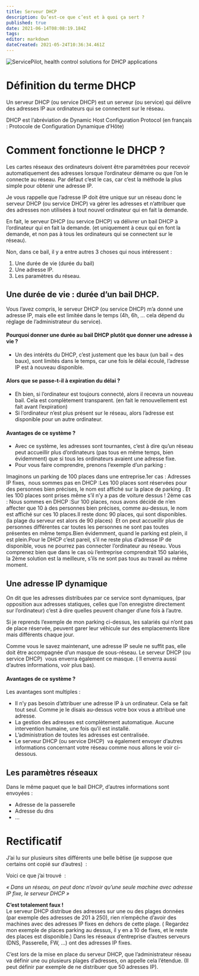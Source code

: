 ```yaml
---
title: Serveur DHCP
description: Qu’est-ce que c’est et à quoi ça sert ?
published: true
date: 2021-06-14T08:08:19.184Z
tags: 
editor: markdown
dateCreated: 2021-05-24T10:36:34.461Z
---
```


![ServicePilot, health control solutions for DHCP applications](https://cdn.servicepilot.com/images/integration/dhcp.webp)

# Définition du terme DHCP

Un serveur DHCP (ou service DHCP) est un serveur (ou service) qui délivre des adresses IP aux ordinateurs qui se connectent sur le réseau.

DHCP est l’abréviation de Dynamic Host Configuration Protocol (en français : Protocole de Configuration Dynamique d’Hôte)

# Comment fonctionne le DHCP ?

Les cartes réseaux des ordinateurs doivent être paramétrées pour recevoir automatiquement des adresses lorsque l’ordinateur démarre ou que l’on le connecte au réseau. Par défaut c’est le cas, car c’est la méthode la plus simple pour obtenir une adresse IP.

Je vous rappelle que l’adresse IP doit être unique sur un réseau donc le serveur DHCP (ou service DHCP) va gérer les adresses et n’attribuer que des adresses non utilisées à tout nouvel ordinateur qui en fait la demande.

En fait, le serveur DHCP (ou service DHCP) va délivrer un bail DHCP à l’ordinateur qui en fait la demande. (et uniquement à ceux qui en font la demande, et non pas à tous les ordinateurs qui se connectent sur le réseau).

Non, dans ce bail, il y a entre autres 3 choses qui nous intéressent :

1.  Une durée de vie (durée du bail)
2.  Une adresse IP.
3.  Les paramètres du réseau.

## Une durée de vie : durée d’un bail DHCP.

Vous l’avez compris, le serveur DHCP (ou service DHCP) m’a donné une adresse IP, mais elle est limitée dans le temps (4h, 6h, … cela dépend du réglage de l’administrateur du service).

#### Pourquoi donner une durée au bail DHCP plutôt que donner une adresse à vie ?

-   Un des intérêts du DHCP, c’est justement que les baux (un bail = des baux), sont limités dans le temps, car une fois le délai écoulé, l’adresse IP est à nouveau disponible.

#### **Alors que se passe-t-il à expiration du délai ?**

-   Eh bien, si l’ordinateur est toujours connecté, alors il recevra un nouveau bail. Cela est complètement transparent. (en fait le renouvellement est fait avant l’expiration)
-   Si l’ordinateur n’est plus présent sur le réseau, alors l’adresse est disponible pour un autre ordinateur.

#### **Avantages de ce système ?**

-   Avec ce système, les adresses sont tournantes, c’est à dire qu’un réseau peut accueillir plus d’ordinateurs (pas tous en même temps, bien évidemment) que si tous les ordinateurs avaient une adresse fixe.
-   Pour vous faire comprendre, prenons l’exemple d’un parking :

Imaginons un parking de 100 places dans une entreprise.1er cas : Adresses IP fixes,  nous sommes pas en DHCP :Les 100 places sont réservées pour des personnes bien précises, le nom est affiché sur la place de parking . Et les 100 places sont prises même s’il n’y a pas de voiture dessus ! 2ème cas : Nous sommes en DHCP :Sur 100 places, nous avons décidé de n’en affecter que 10 à des personnes bien précises, comme au-dessus, le nom est affiché sur ces 10 places.Il reste donc 90 places, qui sont disponibles. (la plage du serveur est alors de 90 places)  Et on peut accueillir plus de personnes différentes car toutes les personnes ne sont pas toutes présentes en même temps.Bien évidemment, quand le parking est plein, il est plein.Pour le DHCP c’est pareil, s’il ne reste plus d’adresse IP de disponible, vous ne pourrez pas connecter l’ordinateur au réseau. Vous comprenez bien que dans le cas où l’entreprise comprendrait 150 salariés, la 2ème solution est la meilleure, s’ils ne sont pas tous au travail au même moment.

## Une adresse IP dynamique

On dit que les adresses distribuées par ce service sont dynamiques, (par opposition aux adresses statiques, celles que l’on enregistre directement sur l’ordinateur) c’est à dire quelles peuvent changer d’une fois à l’autre.

Si je reprends l’exemple de mon parking ci-dessus, les salariés qui n’ont pas de place réservée, peuvent garer leur véhicule sur des emplacements libre mais différents chaque jour.

Comme vous le savez maintenant, une adresse IP seule ne suffit pas, elle doit être accompagnée d’un masque de sous-réseau. Le serveur DHCP (ou service DHCP)  vous enverra également ce masque. ( Il enverra aussi d’autres informations, voir plus bas).

#### **Avantages de ce système ?**

Les avantages sont multiples :

-   Il n’y pas besoin d’attribuer une adresse IP à un ordinateur. Cela se fait tout seul. Comme je le disais au-dessus votre box vous a attribué une adresse.
-   La gestion des adresses est complètement automatique. Aucune intervention humaine, une fois qu’il est installé.
-   L’administration de toutes les adresses est centralisée.
-   Le serveur DHCP (ou service DHCP)  va également envoyer d’autres informations concernant votre réseau comme nous allons le voir ci-dessous.

## Les paramètres réseaux

Dans le même paquet que le bail DHCP, d’autres informations sont envoyées :

-   Adresse de la passerelle
-   Adresse du dns
-   …

# Rectificatif

J’ai lu sur plusieurs sites différents une belle bêtise (je suppose que certains ont copié sur d’autres)  :

Voici ce que j’ai trouvé  :

*« Dans un réseau, on peut donc n’avoir qu’une seule machine avec adresse IP fixe, le serveur DHCP »*

**C’est totalement faux !**  
Le serveur DHCP distribue des adresses sur une ou des plages données (par exemple des adresses de 201 à 250), rien n’empêche d’avoir des machines avec des adresses IP fixes en dehors de cette plage. ( Regardez mon exemple de places parking au dessus, il y en a 10 de fixes, et le reste des places est disponible.) Dans les réseaux d’entreprise d’autres serveurs (DNS, Passerelle, FW, …) ont des adresses IP fixes.

C’est lors de la mise en place du serveur DHCP, que l’administrateur réseau va définir une ou plusieurs plages d’adresses, on appelle cela l’étendue. (Il peut définir par exemple de ne distribuer que 50 adresses IP).